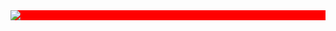 <div style="background-color: red">
<img src="https://media-exp1.licdn.com/dms/image/C5616AQGxlEEwH_Q9mg/profile-displaybackgroundimage-shrink_200_800/0/1609886408344?e=1616630400&v=beta&t=UIlICTbsbh9aJOHvIZqP4vSfYL-SDf_JM_UdfPIDeBU">
</div>
